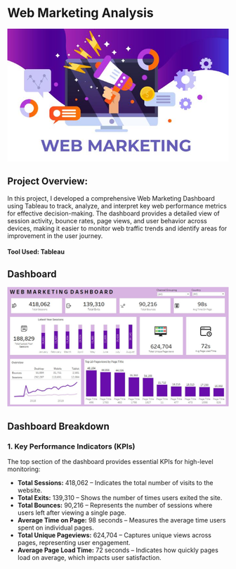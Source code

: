 # Web Marketing Analysis

![](intro.JPG)

## Project Overview:
In this project, I developed a comprehensive Web Marketing Dashboard using Tableau to track, analyze, and interpret key web performance metrics for effective decision-making. The dashboard provides a detailed view of session activity, bounce rates, page views, and user behavior across devices, making it easier to monitor web traffic trends and identify areas for improvement in the user journey.

#### Tool Used: Tableau

## Dashboard

![](dashboard.JPG)

## Dashboard Breakdown

### 1. Key Performance Indicators (KPIs)

The top section of the dashboard provides essential KPIs for high-level monitoring:

- **Total Sessions:** 418,062 – Indicates the total number of visits to the website.
- **Total Exits:** 139,310 – Shows the number of times users exited the site.
- **Total Bounces:** 90,216 – Represents the number of sessions where users left after viewing a single page.
- **Average Time on Page:** 98 seconds – Measures the average time users spent on individual pages.
- **Total Unique Pageviews:** 624,704 – Captures unique views across pages, representing user engagement.
- **Average Page Load Time:** 72 seconds – Indicates how quickly pages load on average, which impacts user satisfaction.
